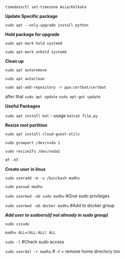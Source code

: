 `timedatectl set-timezone Asia/Kolkata` </br>


**Update Specific package**

`sudo apt --only-upgrade install python`

**Hold package for upgrade**

`sudo apt-mark hold systemd`

`sudo apt-mark unhold systemd`

**Clean up**

`sudo apt autoremove`

`sudo apt autoclean`

`sudo apt-add-repository -r ppa:certbot/certbot`

after that `sudo apt update` `sudo apt-get update`

**Useful Packages**

`sudo apt install bat` - usage `batcat file.py`

**Resize root partition**

`sudo apt install cloud-guest-utils`

`sudo growpart /dev/xvda 1`

`sudo resize2fs /dev/xvda1`

`df -hT`

**Create user in linux**

`sudo useradd -m -s /bin/bash madhu`

`sudo passwd madhu`

`sudo usermod -aG sudo madhu` #Give sudo privileges

`sudo usermod -aG docker madhu` #Add to docker group

***Add user to sudoers(if not already in sudo group)***

`sudo visudo`

`madhu ALL=(ALL:ALL) ALL`

`sudo -l` #Check sudo access

`sudo userdel -r madhu` # -r = remove home directory too


